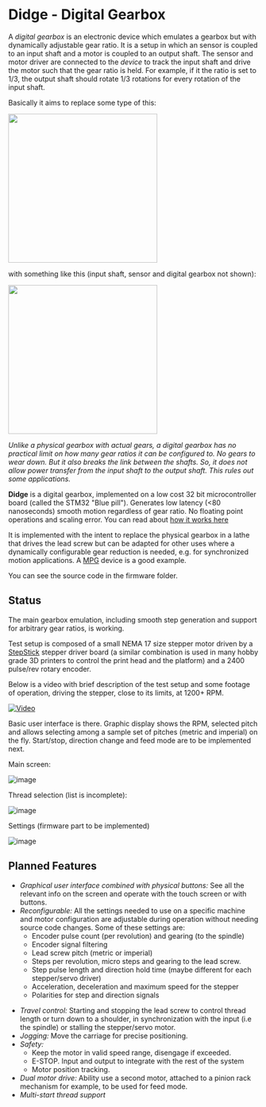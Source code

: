 # Didge - Digital Gearbox

A *digital gearbox* is an electronic device which emulates a gearbox but with
dynamically adjustable gear ratio. It is a setup in which an sensor is coupled
to an input shaft and a motor is coupled to an output shaft. The sensor and
motor driver are connected to the *device* to track the input shaft and drive the
motor such that the gear ratio is held. For example, if it the ratio is set to 1/3,
the output shaft should rotate 1/3 rotations for every rotation of the input shaft.

Basically it aims to replace some type of this:

<img width=300 src=https://www.practicalmachinist.com/vb/attachments/f38/55156d1342154633-ot-repairing-lathe-gearbox-teeth-img_3978.jpg />

with something like this (input shaft, sensor and digital gearbox not shown):

<img width=300 src=https://www.photomacrography.net/forum/userpix/679_CU_of_Stepper_timing_belts_and_pulleys_1.jpg />

*Unlike a physical gearbox with actual gears, a digital gearbox has no practical 
limit on how many gear ratios it can be configured to. No gears to wear down. But
it also breaks the link between the shafts. So, it does not allow power transfer
from the input shaft to the output shaft. This rules out some applications.*

**Didge** is a digital gearbox, implemented on a low cost 32 bit microcontroller
board (called the STM32 "Blue pill"). Generates low latency (<80 nanoseconds)
smooth motion regardless of gear ratio. No floating point operations and scaling error. 
You can read about [how it works here](https://github.com/prototypicall/Didge/blob/master/doc/How.md)

It is implemented with the intent to replace the physical gearbox in a lathe that 
drives the lead screw but can be adapted for other uses where a dynamically 
configurable gear reduction is needed, e.g. for synchronized motion applications.
A [MPG](https://en.wikipedia.org/wiki/Manual_pulse_generator) device is a good example.

You can see the source code in the firmware folder.

## Status
The main gearbox emulation, including smooth step generation and support for
arbitrary gear ratios, is working.

Test setup is composed of a small NEMA 17 size stepper motor driven by a
[StepStick](https://reprap.org/wiki/StepStick) stepper driver board (a similar
combination is used in many hobby grade 3D printers to control the print head
and the platform) and a 2400 pulse/rev rotary encoder.

Below is a video with brief description of the test setup and some footage of 
operation, driving the stepper, close to its limits, at 1200+ RPM.

[![Video](https://img.youtube.com/vi/SvH-SeT9NUI/0.jpg)](https://www.youtube.com/watch?v=SvH-SeT9NUI)

Basic user interface is there. Graphic display shows the RPM, selected pitch and 
allows selecting among a sample set of pitches (metric and imperial) on the fly.
Start/stop, direction change and feed mode are to be implemented next.

Main screen:

![image](https://user-images.githubusercontent.com/61201064/81103576-167a3d00-8ec6-11ea-9a63-47692b28831e.png)

Thread selection (list is incomplete):

![image](https://user-images.githubusercontent.com/61201064/81103740-550ff780-8ec6-11ea-89ad-c3a49410a3ab.png)

Settings (firmware part to be implemented)

![image](https://user-images.githubusercontent.com/61201064/81104130-e8e1c380-8ec6-11ea-884f-5c273bb3ed99.png)


## Planned Features

* *Graphical user interface combined with physical buttons:* See all the relevant
    info on the screen and operate with the touch screen or with buttons.
* *Reconfigurable:* All the settings needed to use on a specific machine and motor
    configuration are adjustable during operation without needing source code changes.
    Some of these settings are:
    * Encoder pulse count (per revolution) and gearing (to the spindle)
    * Encoder signal filtering
    * Lead screw pitch (metric or imperial)
    * Steps per revolution, micro steps and gearing to the lead screw.
    * Step pulse length and direction hold time (maybe different for each 
        stepper/servo driver)
    * Acceleration, deceleration and maximum speed for the stepper
    * Polarities for step and direction signals
- *Travel control:* Starting and stopping the lead screw to control thread length
    or turn down to a shoulder, in synchronization with the input (i.e the spindle) 
    or stalling the stepper/servo motor.
- *Jogging:* Move the carriage for precise positioning.
- *Safety:* 
    * Keep the motor in valid speed range, disengage if exceeded. 
    * E-STOP. Input and output to integrate with the rest of the system
    * Motor position tracking.
- *Dual motor drive:* Ability use a second motor, attached to a pinion rack mechanism
    for example, to be used for feed mode.
- *Multi-start thread support*
